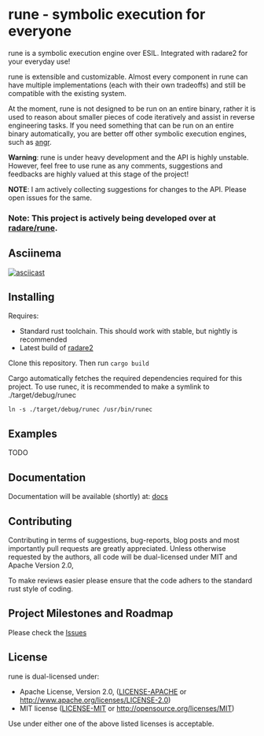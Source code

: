 # rune - symbolic execution for everyone

rune is a symbolic execution engine over ESIL. Integrated with radare2 for
your everyday use!

rune is extensible and customizable. Almost every component in rune
can have multiple implementations (each with their own tradeoffs) and still be
compatible with the existing system.

At the moment, rune is not designed to be run on an entire binary, rather it
is used to reason about smaller pieces of code iteratively and assist in
reverse engineering tasks. If you need something that can be run on an entire
binary automatically, you are better off other symbolic execution engines,
such as [angr](https://github.com/angr/angr).

__Warning__: rune is under heavy development and the API is highly unstable.
However, feel free to use rune as any comments, suggestions and feedbacks are
highly valued at this stage of the project!

__NOTE__: I am actively collecting suggestions for changes to the API. Please
open issues for the same.

### Note: This project is actively being developed over at [radare/rune](http://github.com/radare/rune).

## Asciinema
[![asciicast](https://asciinema.org/a/1zvz0s5wpm2gx38hp5tw6za4m.png)](https://asciinema.org/a/1zvz0s5wpm2gx38hp5tw6za4m)

## Installing
Requires:
* Standard rust toolchain. This should work with stable, but nightly is
  recommended
* Latest build of [radare2](https://github.com/radare/radare2)

Clone this repository. Then run
`cargo build`

Cargo automatically fetches the required dependencies required for this
project. To use runec, it is recommended to make a symlink to
./target/debug/runec

`ln -s ./target/debug/runec /usr/bin/runec`

## Examples
TODO

## Documentation
Documentation will be available (shortly) at: [docs]()

## Contributing
Contributing in terms of suggestions, bug-reports, blog posts and most importantly pull
requests are greatly appreciated. Unless otherwise requested by the authors,
all code will be dual-licensed under MIT and Apache Version 2.0,

To make reviews easier please ensure that the code adhers to the standard
rust style of coding.

## Project Milestones and Roadmap
Please check the [Issues](https://github.com/sushant94/rune/issues)

## License

rune is dual-licensed under:
 * Apache License, Version 2.0, ([LICENSE-APACHE](LICENSE-APACHE) or http://www.apache.org/licenses/LICENSE-2.0)
 * MIT license ([LICENSE-MIT](LICENSE-MIT) or http://opensource.org/licenses/MIT)

Use under either one of the above listed licenses is acceptable.
